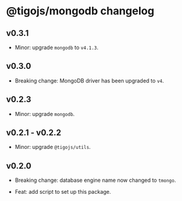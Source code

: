 # @tigojs/mongodb changelog

## v0.3.1

- Minor: upgrade `mongodb` to `v4.1.3`.

## v0.3.0

- Breaking change: MongoDB driver has been upgraded to `v4`.

## v0.2.3

- Minor: upgrade `mongodb`.

## v0.2.1 - v0.2.2

- Minor: upgrade `@tigojs/utils`.

## v0.2.0

- Breaking change: database engine name now changed to `tmongo`.

- Feat: add script to set up this package.
